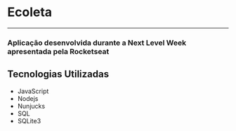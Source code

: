   # Ecoleta
  ---------------
  ### Aplicação desenvolvida durante a Next Level Week apresentada pela Rocketseat
  
  ## Tecnologias Utilizadas
  * JavaScript
  * Nodejs
  * Nunjucks
  * SQL
  * SQLite3
  
  
  
